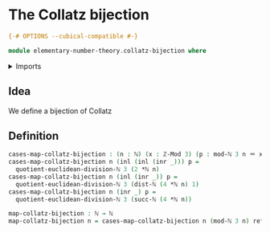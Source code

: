 # The Collatz bijection

```agda
{-# OPTIONS --cubical-compatible #-}

module elementary-number-theory.collatz-bijection where
```

<details><summary>Imports</summary>

```agda
open import elementary-number-theory.distance-natural-numbers
open import elementary-number-theory.euclidean-division-natural-numbers
open import elementary-number-theory.modular-arithmetic
open import elementary-number-theory.multiplication-natural-numbers
open import elementary-number-theory.natural-numbers

open import foundation.coproduct-types
open import foundation.identity-types
```

</details>

## Idea

We define a bijection of Collatz

## Definition

```agda
cases-map-collatz-bijection : (n : ℕ) (x : ℤ-Mod 3) (p : mod-ℕ 3 n ＝ x) → ℕ
cases-map-collatz-bijection n (inl (inl (inr _))) p =
  quotient-euclidean-division-ℕ 3 (2 *ℕ n)
cases-map-collatz-bijection n (inl (inr _)) p =
  quotient-euclidean-division-ℕ 3 (dist-ℕ (4 *ℕ n) 1)
cases-map-collatz-bijection n (inr _) p =
  quotient-euclidean-division-ℕ 3 (succ-ℕ (4 *ℕ n))

map-collatz-bijection : ℕ → ℕ
map-collatz-bijection n = cases-map-collatz-bijection n (mod-ℕ 3 n) refl
```
